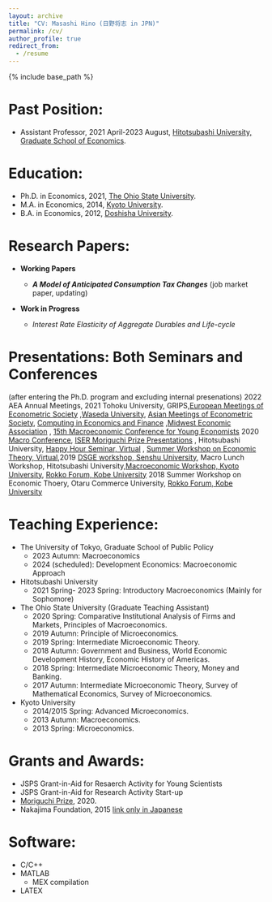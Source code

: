 ```yaml
---
layout: archive
title: "CV: Masashi Hino (日野将志 in JPN)"
permalink: /cv/
author_profile: true
redirect_from:
  - /resume
---
```


{% include base_path %}

<!-- [pdf version of cv](/files/Hino_CV.pdf)-->

<!-- 
Current Position: \
======\
* Posdoc Researcher, 2023 September-, The University of Tokyo, Department of Economics 
-->

Past Position: 
=====
* Assistant Professor,  2021 April-2023 August, [Hitotsubashi University, Graduate School of Economics](https://www.econ.hit-u.ac.jp/eng/index.html).

Education:
======
* Ph.D. in Economics, 2021, [The Ohio State University](https://economics.osu.edu/).
* M.A. in Economics, 2014, [Kyoto University](https://www.econ.kyoto-u.ac.jp/en/).
* B.A. in Economics, 2012, [Doshisha University](https://www.econ.doshisha.ac.jp/en/).


Research Papers:
======
* **Working Papers**

  * ***A Model of Anticipated Consumption Tax Changes*** (job market paper, updating)
* **Work in Progress**
  * *Interest Rate Elasticity of Aggregate Durables and Life-cycle*
  
Presentations: Both Seminars and Conferences
======
(after entering the Ph.D. program and excluding internal presenations)
2022 AEA Annual Meetings, 2021 Tohoku University, GRIPS,[European Meetings of Econometric Society](https://eea-esem-2021.org/) ,[Waseda University](http://winpec.sakura.ne.jp/Winpec_Workshop_Calendar/seminars/view/51), [Asian Meetings of Econometric Society](https://ames.curtin.edu.my/), [Computing in Economics and Finance](https://comp-econ.org/CEF_2021/) ,[Midwest Economic Association](http://mea.grinnell.edu/) , [15th Macroeconomic Conference for Young Economists](http://www.macro.kier.kyoto-u.ac.jp/20210216.pdf) 2020 [Macro Conference](https://ies.keio.ac.jp/en/events/13319/), [ISER Moriguchi Prize Presentations](https://www.iser.osaka-u.ac.jp/seminar/index.html) , Hitotsubashi University, [Happy Hour Seminar, Virtual](https://sites.google.com/view/happyhourseminar/home) , <!--- * Hitotsubashi Univ, Virtual--> [Summer Workshop on Economic Theory, Virtual](https://sites.google.com/view/swetotaruhokudai/swet2020/%E8%B2%A1%E6%94%BF),2019 [DSGE workshop, Senshu University](https://www.kengonutahara.com/dsge-workshop), Macro Lunch Workshop, Hitotsubashi University,[Macroeconomic Workshop, Kyoto University](https://sites.google.com/site/kyotomacroecon/), [Rokko Forum, Kobe University](http://www.econ.kobe-u.ac.jp/activity/seminar/rokko/rf2019.html) 2018 Summer Workshop on Economic Thoery, Otaru Commerce University,  [Rokko Forum, Kobe University](http://www.econ.kobe-u.ac.jp/activity/seminar/rokko/rf2018.html)
  
Teaching Experience:
======
* The University of Tokyo, Graduate School of Public Policy
  * 2023 Autumn: Macroeconomics
  * 2024 (scheduled): Development Economics: Macroeconomic Approach
* Hitotsubashi University 
  * 2021 Spring- 2023 Spring: Introductory Macroeconomics (Mainly for Sophomore)
* The Ohio State University (Graduate Teaching Assistant)
  * 2020 Spring: Comparative Institutional Analysis of Firms and Markets, Principles of Macroeconomics. 
  * 2019 Autumn: Principle of Microeconomics. 
  * 2019 Spring: Intermediate Microeconomic Theory. 
  * 2018 Autumn: Government and Business, World Economic Development History, Economic History of Americas. 
  * 2018 Spring: Intermediate Microeconomic Theory, Money and Banking. 
  * 2017 Autumn: Intermediate Microeconomic Theory, Survey of Mathematical Economics, Survey of Microeconomics. 
* Kyoto University 
  * 2014/2015 Spring: Advanced Microeconomics. 
  * 2013 Autumn: Macroeconomics. 
  * 2013 Spring: Microeconomics. 
    
Grants and Awards:
======
* JSPS Grant-in-Aid for Resaerch Activity for Young Scientists
* JSPS Grant-in-Aid for Research Activity Start-up
* [Moriguchi Prize](https://www.iser.osaka-u.ac.jp/moriguchi/moriguchi_en.html), 2020.
* Nakajima Foundation, 2015 [link only in Japanese](http://www.nakajimafound.or.jp/)

Software:
======
* C/C++
* MATLAB
  * MEX compilation
* LATEX

<!---
References:
======
* Professor **Julia Thomas** (chair): [thomas.2108[at]osu.edu](mailto:thomas.2108@osu.edu)
  
* Professor **Aubhik Khan**:  [khan.247[at]osu.edu](mailto:khan.247@osu.edu)

* Professor **Pok-sang Lam**: [lam.1[at]osu.edu](mailto:lam.1@osu.edu)

 <span style="color: blue; ">**final update in 2021 Jan**</span>  -->
